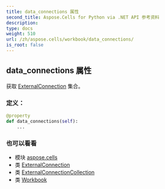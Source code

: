 ```yaml
---
title: data_connections 属性
second_title: Aspose.Cells for Python via .NET API 参考资料
description:
type: docs
weight: 510
url: /zh/aspose.cells/workbook/data_connections/
is_root: false
---
```

## data_connections 属性

获取 [ExternalConnection](/cells/python-net/zh/aspose.cells.externalconnections/externalconnection) 集合。
### 定义：
```python
@property
def data_connections(self):
    ...
```

### 也可以看看
* 模块 [aspose.cells](../../)
* 类 [ExternalConnection](/cells/python-net/zh/aspose.cells.externalconnections/externalconnection)
* 类 [ExternalConnectionCollection](/cells/python-net/zh/aspose.cells.externalconnections/externalconnectioncollection)
* 类 [Workbook](/cells/python-net/zh/aspose.cells/workbook)
